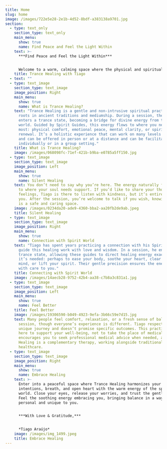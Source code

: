 ```yaml
---
title: Home
slug: home
image: /images/722e5e28-2e1b-4d52-8bdf-a383138a9701.jpg
section:
  - type: text_only
    section_type: text_only
    main_menu:
      show: true
      name: Find Peace and Feel the Light Within
    text: >-
      ***Find Peace and Feel the Light Within***


      Welcome to a warm, calming space where the physical and spiritual world come together to support your healing. In Trance Healing, Tiago becomes a channel for healing energy that nurtures your body, emotions, mind, and soul. He invites you with an open heart to step into this caring experience.
    title: Trance Healing with Tiago
  - text: ""
  - type: text_image
    section_type: text_image
    image_position: Right
    main_menu:
      show: true
      name: What is Trance Healing?
    text: "Trance Healing is a gentle and non-intrusive spiritual practice with
      roots in ancient traditions and mediumship. During a session, the healer
      enters a trance state, becoming a bridge for divine energy from the spirit
      world. Guided by Spirit Guides, this energy flows to where you need it
      most: physical comfort, emotional peace, mental clarity, or spiritual
      renewal. It’s a holistic experience that can work on many levels at once
      and can be offered in person or at a distance and can be facilitated
      individually or in a group setting."
    title: What is Trance Healing?
    image: /images/068098fc-71ef-421b-b9ba-e0785a5ff150.jpg
  - type: text_image
    section_type: text_image
    image_position: Left
    main_menu:
      show: true
      name: Silent Healing
    text: You don’t need to say why you’re here. The energy naturally finds its way
      to where your soul needs support. If you’d like to share your thoughts or
      feelings, Tiago is there to listen with kindness, but it’s entirely up to
      you. After the session, you’re welcome to talk if you wish, knowing this
      is a safe and caring space.
    image: /images/0234da20-ade9-4360-bba2-aa20fb2de9ab.jpeg
    title: Silent Healing
  - type: text_image
    section_type: text_image
    image_position: Right
    main_menu:
      show: true
      name: Connection with Spirit World
    text: "Tiago has spent years practicing a connection with his Spirit Guides, who
      guide this healing work with love and wisdom. In a session, he enters a
      trance state, allowing these guides to direct healing energy exactly where
      it’s needed: perhaps to ease your body, soothe your heart, clear your
      mind, or lift your spirit. Their gentle precision ensures the energy flows
      with care to you."
    title: Connecting with Spirit World
    image: /images/14aecb28-9752-42b4-aa38-c7b8a3c831a1.jpg
  - type: text_image
    section_type: text_image
    image_position: Left
    main_menu:
      show: true
      name: Feel Better
    title: Feel Better
    image: /images/19306590-b049-4923-9efa-3b66c59e7d15.jpg
    text: Many people feel comfort, relaxation, or a fresh sense of balance after a
      session, though everyone’s experience is different. Tiago respects your
      unique journey and doesn’t promise specific outcomes. This practice is
      here to support your well-being, not to take the place of medical care. He
      encourages you to seek professional medical advice when needed, as Trance
      Healing is a complementary therapy, working alongside traditional
      healthcare.
  - type: text_image
    section_type: text_image
    image_position: Right
    main_menu:
      show: true
      name: Embrace Healing
    text: >-
      Enter into a peaceful space where Trance Healing harmonizes your
      intentions, breath, and open heart with the warm energy of the spirit
      world. Close your eyes, release your worries, and trust the gentle flow.
      Feel the soothing energy embracing you, bringing balance in a way that is
      personal and unique to you.


      ***With Love & Gratitude,***


      *Tiago Araújo*
    image: /images/img_1499.jpeg
    title: Embrace Healing
---
```

